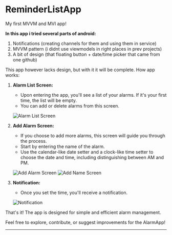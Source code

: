 # ReminderListApp
My first MVVM and MVI app! 

**In this app i tried several parts of android:**
1. Notifications (creating channels for them and using them in service)
2. MVVM pattern (i didnt use viewmodels in right places in prev projects)
3. A bit of design (that floating button + date/time picker that came from one github)

This app however lacks design, but with it it will be complete.
How app works:
1. **Alarm List Screen:**
   - Upon entering the app, you'll see a list of your alarms. If it's your first time, the list will be empty.
   - You can add or delete alarms from this screen.

   ![Alarm List Screen](/images/AlarmListScreen.jpg)

2. **Add Alarm Screen:**
   - If you choose to add more alarms, this screen will guide you through the process.
   - Start by entering the name of the alarm.
   - Use the calendar-like date setter and a clock-like time setter to choose the date and time, including distinguishing between AM and PM.

   ![Add Alarm Screen](/images/AddAlarmScreen.jpg)
   ![Add Name Screen](/images/AddNameScreen.jpg)

3. **Notification:**
   - Once you set the time, you'll receive a notification.

   ![Notification](/images/Notification.jpg)

That's it! The app is designed for simple and efficient alarm management.

Feel free to explore, contribute, or suggest improvements for the AlarmApp!

---
